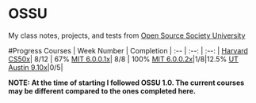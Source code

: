 # OSSU
My class notes, projects, and tests from [Open Source Society University](https://github.com/open-source-society/computer-science)

#Progress
Courses | Week Number | Completion |
:-- | :--: | :--: |
[Harvard CS50x](https://www.edx.org/course/introduction-computer-science-harvardx-cs50x#!)| 8/12 | 67%
[MIT 6.0.0.1x](https://www.edx.org/course/introduction-computer-science-mitx-6-00-1x-5#!)| 8/8 | 100%
[MIT 6.0.0.2x](https://www.edx.org/course/introduction-computational-thinking-data-mitx-6-00-2x-3#!)|1/8|12.5%
[UT Austin 9.10x](https://www.edx.org/course/effective-thinking-through-mathematics-utaustinx-ut-9-01x)|0/5|

**NOTE: At the time of starting I followed OSSU 1.0. The current courses may be different compared to the ones completed here.**
